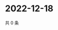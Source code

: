 # 2022-12-18

共 0 条

<!-- BEGIN WEIBO -->
<!-- 最后更新时间 Sun Dec 18 2022 00:17:29 GMT+0800 (China Standard Time) -->

<!-- END WEIBO -->
